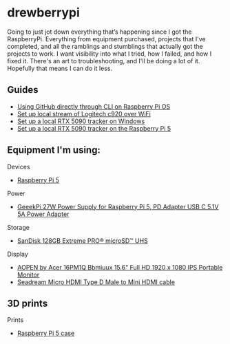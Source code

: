 # drewberrypi

Going to just jot down everything that’s happening since I got the RaspberryPi. Everything from equipment purchased, projects that I've completed, and all the ramblings and stumblings that actually got the projects to work.
I want visibility into what I tried, how I failed, and how I fixed it. There's an art to troubleshooting, and I'll be doing a lot of it. Hopefully that means I can do it less.


## Guides

- [Using GitHub directly through CLI on Raspberry Pi OS](https://github.com/Dr3wPdraw3rs/drewberrypi/blob/main/Setup/git.md)
- [Set up local stream of Logitech c920 over WiFi](https://github.com/Dr3wPdraw3rs/drewberrypi/blob/main/projects/motion-ip-camera.md)
- [Set up a local RTX 5090 tracker on Windows](https://github.com/Dr3wPdraw3rs/drewberrypi/blob/main/projects/RTX_5090_checker%20Windows/readme.md)
- [Set up a local RTX 5090 tracker on the Raspberry Pi 5](https://github.com/Dr3wPdraw3rs/drewberrypi/tree/main/projects/RTX_5090%20checker%20Raspberry%20Pi)

## Equipment I'm using:

Devices
- [Raspberry Pi 5](https://www.raspberrypi.com/products/raspberry-pi-5/)

Power
- [GeeekPi 27W Power Supply for Raspberry Pi 5, PD Adapter USB C 5.1V 5A Power Adapter](https://www.amazon.com/dp/B0CQ2DL2RW)

Storage
- [SanDisk 128GB Extreme PRO® microSD™ UHS](https://www.amazon.com/SanDisk-Extreme-microSDTM-Adapter-SDSQXCD-128G-GN6MA/dp/B09X7DNF6G/)

Display
- [AOPEN by Acer 16PM1Q Bbmiuux 15.6" Full HD 1920 x 1080 IPS Portable Monitor](https://www.amazon.com/AOPEN-Business-Portable-External-Speakers/dp/B0CJQ841VW)
- [Seadream Micro HDMI Type D Male to Mini HDMI cable](https://www.amazon.com/dp/B08BFRT54V?ref=ppx_yo2ov_dt_b_fed_asin_title&th=1)


## 3D prints

Prints
- [Raspberry Pi 5 case](https://www.printables.com/model/742926-raspberry-pi-5-case)
